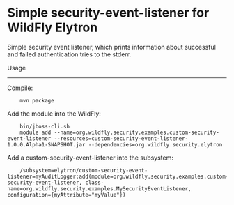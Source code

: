 Simple security-event-listener for WildFly Elytron
==================================================

Simple security event listener, which prints information about successful and failed authentication tries to the stderr.

Usage
*****

Compile:

        mvn package

Add the module into the WildFly:

        bin/jboss-cli.sh
        module add --name=org.wildfly.security.examples.custom-security-event-listener --resources=custom-security-event-listener-1.0.0.Alpha1-SNAPSHOT.jar --dependencies=org.wildfly.security.elytron

Add a custom-security-event-listener into the subsystem:

        /subsystem=elytron/custom-security-event-listener=myAuditLogger:add(module=org.wildfly.security.examples.custom-security-event-listener, class-name=org.wildfly.security.examples.MySecurityEventListener, configuration={myAttribute="myValue"})

